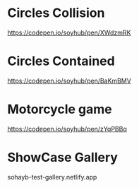 # Circles Collision 
https://codepen.io/soyhub/pen/XWdzmRK
# Circles Contained
https://codepen.io/soyhub/pen/BaKmBMV
# Motorcycle game
https://codepen.io/soyhub/pen/zYqPBBq
# ShowCase Gallery
sohayb-test-gallery.netlify.app
